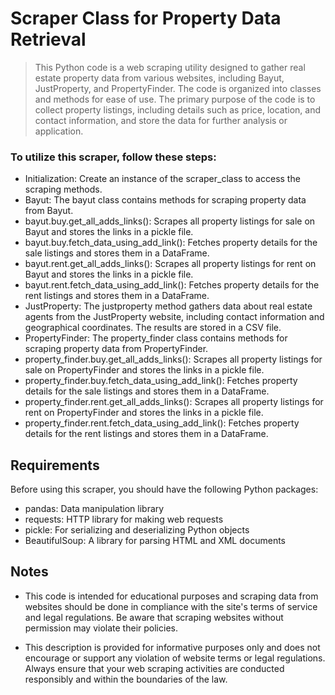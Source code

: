 # Scraper Class for Property Data Retrieval

> This Python code is a web scraping utility designed to gather real estate property data from various websites, including Bayut, JustProperty, and PropertyFinder. The code is organized into classes and methods for ease of use. The primary purpose of the code is to collect property listings, including details such as price, location, and contact information, and store the data for further analysis or application.

### To utilize this scraper, follow these steps:

* Initialization: Create an instance of the scraper_class to access the scraping methods.
* Bayut: The bayut class contains methods for scraping property data from Bayut.
* bayut.buy.get_all_adds_links(): Scrapes all property listings for sale on Bayut and stores the links in a pickle file.
* bayut.buy.fetch_data_using_add_link(): Fetches property details for the sale listings and stores them in a DataFrame.
* bayut.rent.get_all_adds_links(): Scrapes all property listings for rent on Bayut and stores the links in a pickle file.
* bayut.rent.fetch_data_using_add_link(): Fetches property details for the rent listings and stores them in a DataFrame.
* JustProperty: The justproperty method gathers data about real estate agents from the JustProperty website, including contact information and geographical coordinates. The results are stored in a CSV file.
* PropertyFinder: The property_finder class contains methods for scraping property data from PropertyFinder.
* property_finder.buy.get_all_adds_links(): Scrapes all property listings for sale on PropertyFinder and stores the links in a pickle file.
* property_finder.buy.fetch_data_using_add_link(): Fetches property details for the sale listings and stores them in a DataFrame.
* property_finder.rent.get_all_adds_links(): Scrapes all property listings for rent on PropertyFinder and stores the links in a pickle file.
* property_finder.rent.fetch_data_using_add_link(): Fetches property details for the rent listings and stores them in a DataFrame.

## Requirements
Before using this scraper, you should have the following Python packages:

* pandas: Data manipulation library
* requests: HTTP library for making web requests
* pickle: For serializing and deserializing Python objects
* BeautifulSoup: A library for parsing HTML and XML documents


## Notes

* This code is intended for educational purposes and scraping data from websites should be done in compliance with the site's terms of service and legal regulations. Be aware that scraping websites without permission may violate their policies.

* This description is provided for informative purposes only and does not encourage or support any violation of website terms or legal regulations. Always ensure that your web scraping activities are conducted responsibly and within the boundaries of the law.